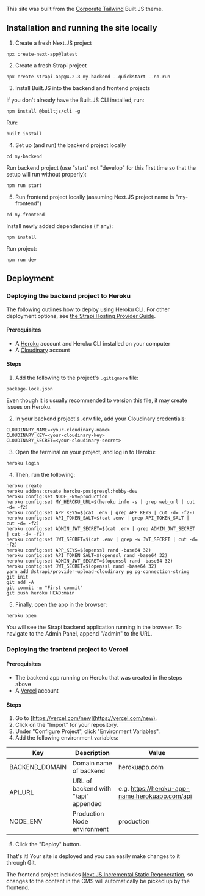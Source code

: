This site was built from the [Corporate Tailwind](https://github.com/builtjs/builtjs-theme-corporate-tailwind) Built.JS theme.

## Installation and running the site locally
1. Create a fresh Next.JS project
```
npx create-next-app@latest
```
2. Create a fresh Strapi project
```
npx create-strapi-app@4.2.3 my-backend --quickstart --no-run
```
3. Install Built.JS into the backend and frontend projects

If you don't already have the Built.JS CLI installed, run:
```
npm install @builtjs/cli -g
```
Run:
```
built install
```
4. Set up (and run) the backend project locally
```
cd my-backend
```
Run backend project (use "start" not "develop" for this first time so that the setup will run without properly):
```
npm run start
```
5. Run frontend project locally (assuming Next.JS project name is "my-frontend")
```
cd my-frontend
```
Install newly added dependencies (if any):
```
npm install
```
Run project:
```
npm run dev
```
## Deployment
### Deploying the backend project to Heroku
The following outlines how to deploy using Heroku CLI. For other deployment options, see [the Strapi Hosting Provider Guide](https://docs.strapi.io/developer-docs/latest/setup-deployment-guides/deployment.html#hosting-provider-guides).

#### Prerequisites
- A [Heroku](https://heroku.com) account and Heroku CLI installed on your computer
- A [Cloudinary](https://cloudinary.com) account

#### Steps
1. Add the following to the project's ```.gitignore``` file:
```
package-lock.json
```
Even though it is usually recommended to version this file, it may create issues on Heroku.

2. In your backend project's .env file, add your Cloudinary credentials:
```
CLOUDINARY_NAME=<your-cloudinary-name>
CLOUDINARY_KEY=<your-cloudinary-key>
CLOUDINARY_SECRET=<your-cloudinary-secret>
```

3. Open the terminal on your project, and log in to Heroku:
```
heroku login
```

4. Then, run the following:
```
heroku create
heroku addons:create heroku-postgresql:hobby-dev
heroku config:set NODE_ENV=production
heroku config:set MY_HEROKU_URL=$(heroku info -s | grep web_url | cut -d= -f2)
heroku config:set APP_KEYS=$(cat .env | grep APP_KEYS | cut -d= -f2-)
heroku config:set API_TOKEN_SALT=$(cat .env | grep API_TOKEN_SALT | cut -d= -f2)
heroku config:set ADMIN_JWT_SECRET=$(cat .env | grep ADMIN_JWT_SECRET | cut -d= -f2)
heroku config:set JWT_SECRET=$(cat .env | grep -w JWT_SECRET | cut -d= -f2)
heroku config:set APP_KEYS=$(openssl rand -base64 32)
heroku config:set API_TOKEN_SALT=$(openssl rand -base64 32)
heroku config:set ADMIN_JWT_SECRET=$(openssl rand -base64 32)
heroku config:set JWT_SECRET=$(openssl rand -base64 32)
yarn add @strapi/provider-upload-cloudinary pg pg-connection-string
git init
git add -A
git commit -m "First commit"
git push heroku HEAD:main
```

5. Finally, open the app in the browser:
```
heroku open
```
You will see the Strapi backend application running in the browser. To navigate to the Admin Panel, append "/admin" to the URL.

### Deploying the frontend project to Vercel
#### Prerequisites
- The backend app running on Heroku that was created in the steps above
- A [Vercel](https://vercel.com) account

#### Steps
1. Go to [https://vercel.com/new](https://vercel.com/new).
2. Click on the "Import" for your repository.
3. Under "Configure Project", click "Environment Variables".
4. Add the following environment variables:

| Key            | Description                         | Value                                          |
|----------------|-------------------------------------|------------------------------------------------|
| BACKEND_DOMAIN | Domain name of backend              | herokuapp.com                                  |
| API_URL        | URL of backend with "/api" appended | e.g. https://heroku-app-name.herokuapp.com/api |
| NODE_ENV       | Production Node environment         | production                                     |

5. Click the "Deploy" button.

That's it! Your site is deployed and you can easily make changes to it through Git. 

The frontend project includes [Next.JS Incremental Static Regeneration](https://nextjs.org/docs/basic-features/data-fetching/incremental-static-regeneration), so changes to the content in the CMS will automatically be picked up by the frontend.
